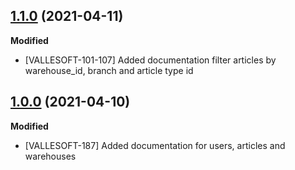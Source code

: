 ## [1.1.0](https://github.com/TEAMVALLESOFT/Back_Inventory/pull/30) (2021-04-11)
**Modified**
- [VALLESOFT-101-107] Added documentation filter articles by warehouse_id, branch and article type id

## [1.0.0](https://github.com/TEAMVALLESOFT/Back_Inventory/pull/29) (2021-04-10)
**Modified**
- [VALLESOFT-187] Added documentation for users, articles and warehouses
